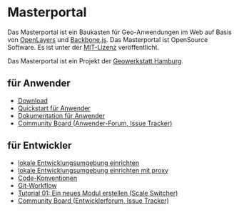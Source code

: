 Masterportal
=================
Das Masterportal ist ein Baukasten für Geo-Anwendungen im Web auf Basis von [OpenLayers](https://openlayers.org) und [Backbone.js](https://backbonejs.org). Das Masterportal ist OpenSource Software. Es ist unter der [MIT-Lizenz](https://bitbucket.org/lgv-g12/lgv/src/stable/License.txt) veröffentlicht.

Das Masterportal ist ein Projekt der [Geowerkstatt Hamburg](http://geowerkstatt-hamburg.de).

## für Anwender
* [Download](https://bitbucket.org/lgv-g12/lgv/downloads/)
* [Quickstart für Anwender](doc/setup.md)
* [Dokumentation für Anwender](doc/doc.md)
* [Community Board (Anwender-Forum, Issue Tracker)](https://trello.com/c/qajdXkMa/110-willkommen)

## für Entwickler
* [lokale Entwicklungsumgebung einrichten](doc/setup-dev.md)
* [lokale Entwicklungsumgebung einrichten mit proxy](doc/setup-dev-proxy.md)
* [Code-Konventionen](conventions.md)
* [Git-Workflow](git-workflow.md)
* [Tutorial 01: Ein neues Modul erstellen (Scale Switcher)](doc/02_tutorial_new_module_scale_switcher.md)
* [Community Board (Entwicklerforum, Issue Tracker)](https://trello.com/c/qajdXkMa/110-willkommen)
